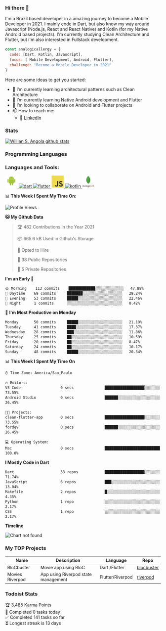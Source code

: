 ### Hi there 👋

I'm a Brazil based developer in a amazing journey to become a Mobile Developer in 2021. I mainly code in Dart, but also know my way around Javascript (Node.js, React and React Native) and Kotlin (for my Native Android based projects). I'm currently studying Clean Architecture and Flutter, but i'm also interested in Fullstack development.

```javascript
const analogicallergy = {
  code: [Dart, Kotlin, Javascript],
  focus: [ Mobile Development, Android, Flutter],
  challenge: "Become a Mobile Developer in 2021"
}
```

Here are some ideas to get you started:

- 🔭  I’m currently learning architectural patterns such as Clean Architecture
- 🌱  I’m currently learning Native Android development and Flutter
- 👯  I’m looking to collaborate on Android and Flutter projects
- 📫  How to reach me:
  -  :office: [LinkedIn](https://www.linkedin.com/in/wsabsi/)

### Stats

[![Willian S. Angola github stats](https://github-readme-stats.vercel.app/api?username=w0ken0ne&count_private=true&show_icons=true&theme=radical&hide_rank=false)](https://github.com/anuraghazra/github-readme-stats)

### Programming Languages

<h3 align="left">Languages and Tools:</h3>
<p align="left"> <a href="https://developer.android.com" target="_blank"> <img src="https://raw.githubusercontent.com/devicons/devicon/master/icons/android/android-original-wordmark.svg" alt="android" width="40" height="40"/> </a> <a href="https://dart.dev" target="_blank"> <img src="https://www.vectorlogo.zone/logos/dartlang/dartlang-icon.svg" alt="dart" width="40" height="40"/> </a> <a href="https://flutter.dev" target="_blank"> <img src="https://www.vectorlogo.zone/logos/flutterio/flutterio-icon.svg" alt="flutter" width="40" height="40"/> </a> <a href="https://developer.mozilla.org/en-US/docs/Web/JavaScript" target="_blank"> <img src="https://raw.githubusercontent.com/devicons/devicon/master/icons/javascript/javascript-original.svg" alt="javascript" width="40" height="40"/> </a> <a href="https://kotlinlang.org" target="_blank"> <img src="https://www.vectorlogo.zone/logos/kotlinlang/kotlinlang-icon.svg" alt="kotlin" width="40" height="40"/> </a> <a href="https://www.mongodb.com/" target="_blank"> <img src="https://raw.githubusercontent.com/devicons/devicon/master/icons/mongodb/mongodb-original-wordmark.svg" alt="mongodb" width="40" height="40"/> </a> </p>


📊 **This Week I Spent My Time On:**

<!--START_SECTION:waka-->
![Profile Views](http://img.shields.io/badge/Profile%20Views-16-blue)

**🐱 My Github Data** 

> 🏆 482 Contributions in the Year 2021
 > 
> 📦 665.6 kB Used in Github's Storage 
 > 
> 💼 Opted to Hire
 > 
> 📜 38 Public Repositories 
 > 
> 🔑 5 Private Repositories  
 > 
**I'm an Early 🐤** 

```text
🌞 Morning    113 commits    ████████████░░░░░░░░░░░░░   47.88% 
🌆 Daytime    69 commits     ███████░░░░░░░░░░░░░░░░░░   29.24% 
🌃 Evening    53 commits     █████░░░░░░░░░░░░░░░░░░░░   22.46% 
🌙 Night      1 commits      ░░░░░░░░░░░░░░░░░░░░░░░░░   0.42%

```
📅 **I'm Most Productive on Monday** 

```text
Monday       50 commits     █████░░░░░░░░░░░░░░░░░░░░   21.19% 
Tuesday      41 commits     ████░░░░░░░░░░░░░░░░░░░░░   17.37% 
Wednesday    28 commits     ███░░░░░░░░░░░░░░░░░░░░░░   11.86% 
Thursday     25 commits     ██░░░░░░░░░░░░░░░░░░░░░░░   10.59% 
Friday       20 commits     ██░░░░░░░░░░░░░░░░░░░░░░░   8.47% 
Saturday     24 commits     ██░░░░░░░░░░░░░░░░░░░░░░░   10.17% 
Sunday       48 commits     █████░░░░░░░░░░░░░░░░░░░░   20.34%

```


📊 **This Week I Spent My Time On** 

```text
⌚︎ Time Zone: America/Sao_Paulo

🔥 Editors: 
VS Code                  0 secs              ██████████████████░░░░░░░   73.55% 
Android Studio           0 secs              ██████░░░░░░░░░░░░░░░░░░░   26.45%

🐱‍💻 Projects: 
clean-flutter-app        0 secs              ██████████████████░░░░░░░   73.55% 
fordev                   0 secs              ██████░░░░░░░░░░░░░░░░░░░   26.45%

💻 Operating System: 
Mac                      0 secs              █████████████████████████   100.0%

```

**I Mostly Code in Dart** 

```text
Dart                     33 repos            ██████████████████░░░░░░░   71.74% 
JavaScript               6 repos             ███░░░░░░░░░░░░░░░░░░░░░░   13.04% 
Makefile                 2 repos             █░░░░░░░░░░░░░░░░░░░░░░░░   4.35% 
Python                   1 repo              ░░░░░░░░░░░░░░░░░░░░░░░░░   2.17% 
CSS                      1 repo              ░░░░░░░░░░░░░░░░░░░░░░░░░   2.17%

```


**Timeline**

![Chart not found](https://raw.githubusercontent.com/w0ken0ne/w0ken0ne/main/charts/bar_graph.png) 


<!--END_SECTION:waka-->

### My TOP Projects

| Name            | Description                         | Language         | Repo                                                           |
| --------------- | ----------------------------------- | ---------------- | -------------------------------------------------------------- |
| BloCbuster      | Movie app using BloC                | Dart /Flutter    | [blocbuster](https://github.com/w0ken0ne/blocbuster)    |
| Movies Riverpod | App using Riverpod state management | Flutter/Riverpod | [riverpod](https://github.com/w0ken0ne/movies_riverpod) |

### Todoist Stats

<!-- TODO-IST:START -->
🏆  3,485 Karma Points           
🌸  Completed 0 tasks today           
✅  Completed 141 tasks so far           
⏳  Longest streak is 13 days
<!-- TODO-IST:END -->
